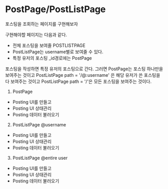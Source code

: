 # PostPage/PostListPage

포스팅을 조회하는 페이지를 구현해보자

구현해야할 페이지는 다음과 같다.

- 전체 포스팅을 보여줄 POSTLISTPAGE
- PostListPage는 username별로 보여줄 수 있다.
- 특정 유저의 포스팅 \_id경로에는 PostPage

포스팅을 작성하면 특정 유저의 포스팅으로 간다.
그러면 PostPage는 포스팅 하나만을 보여주는 것이고
PostListPage path = '/@:username' 은 해당 유저가 쓴 포스팅을 다 보여주는 것이고
PostListPage path = '/'은 모든 포스팅을 보여주는 것이다.

1. PostPage

- Posting UI를 만들고
- Posting UI 상태관리
- Posting 데이터 불러오기

2. PostListPage @username

- Posting UI를 만들고
- Posting UI 상태관리
- Posting 데이터 불러오기

3. PostListPage @entire user

- Posting UI를 만들고
- Posting UI 상태관리
- Posting 데이터 불러오기
